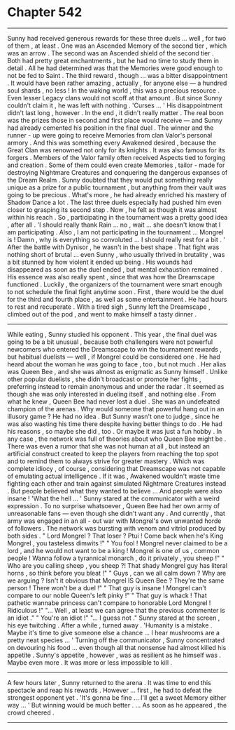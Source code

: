 
# Chapter 542


---

Sunny had received generous rewards for these three duels … well , for two of them , at least .
One was an Ascended Memory of the second tier , which was an arrow . The second was an Ascended shield of the second tier . Both had pretty great enchantments , but he had no time to study them in detail . All he had determined was that the Memories were good enough to not be fed to Saint .
The third reward , though … was a bitter disappointment . It would have been rather amazing , actually , for anyone else — a hundred soul shards , no less ! In the waking world , this was a precious resource . Even lesser Legacy clans would not scoff at that amount .
But since Sunny couldn't claim it , he was left with nothing .
'Curses … '
His disappointment didn't last long , however . In the end , it didn't really matter . The real boon was the prizes those in second and first place would receive — and Sunny had already cemented his position in the final duel .
The winner and the runner - up were going to receive Memories from clan Valor's personal armory . And this was something every Awakened desired , because the Great Clan was renowned not only for its knights .
It was also famous for its forgers .
Members of the Valor family often received Aspects tied to forging and creation . Some of them could even create Memories , tailor - made for destroying Nightmare Creatures and conquering the dangerous expanses of the Dream Realm . Sunny doubted that they would put something really unique as a prize for a public tournament , but anything from their vault was going to be precious .
What's more , he had already enriched his mastery of Shadow Dance a lot . The last three duels especially had pushed him even closer to grasping its second step . Now , he felt as though it was almost within his reach .
So , participating in the tournament was a pretty good idea , after all .
'I should really thank Rain … no , wait … she doesn't know that I am participating . Also , I am not participating in the tournament … Mongrel is ! Damn , why is everything so convoluted … I should really rest for a bit . '
After the battle with Dynisor , he wasn't in the best shape . That fight was nothing short of brutal … even Sunny , who usually thrived in brutality , was a bit stunned by how violent it ended up being . His wounds had disappeared as soon as the duel ended , but mental exhaustion remained . His essence was also really spent , since that was how the Dreamscape functioned .
Luckily , the organizers of the tournament were smart enough to not schedule the final fight anytime soon . First , there would be the duel for the third and fourth place , as well as some entertainment . He had hours to rest and recuperate .
With a tired sigh , Sunny left the Dreamscape , climbed out of the pod , and went to make himself a tasty dinner .
***
While eating , Sunny studied his opponent .
This year , the final duel was going to be a bit unusual , because both challengers were not powerful newcomers who entered the Dreamscape to win the tournament rewards , but habitual duelists — well , if Mongrel could be considered one .
He had heard about the woman he was going to face , too , but not much .
Her alias was Queen Bee , and she was almost as enigmatic as Sunny himself . Unlike other popular duelists , she didn't broadcast or promote her fights , preferring instead to remain anonymous and under the radar . It seemed as though she was only interested in dueling itself , and nothing else . From what he knew , Queen Bee had never lost a duel . She was an undefeated champion of the arenas .
Why would someone that powerful hang out in an illusory game ? He had no idea . But Sunny wasn't one to judge , since he was also wasting his time there despite having better things to do . He had his reasons , so maybe she did , too .
Or maybe it was just a fun hobby .
In any case , the network was full of theories about who Queen Bee might be . There was even a rumor that she was not human at all , but instead an artificial construct created to keep the players from reaching the top spot and to remind them to always strive for greater mastery . Which was complete idiocy , of course , considering that Dreamscape was not capable of emulating actual intelligence .
If it was , Awakened wouldn't waste time fighting each other and train against simulated Nightmare Creatures instead .
But people believed what they wanted to believe …
And people were also insane !
'What the hell … '
Sunny stared at the communicator with a weird expression .
To no surprise whatsoever , Queen Bee had her own army of unreasonable fans — even though she didn't want any . And currently , that army was engaged in an all - out war with Mongrel's own unwanted horde of followers . The network was bursting with venom and vitriol produced by both sides .
" Lord Mongrel ? That loser ? Ptui ! Come back when he's King Mongrel , you tasteless dimwits !"
" You fool ! Mongrel never claimed to be a lord , and he would not want to be a king ! Mongrel is one of us , common people ! Wanna follow a tyrannical monarch , do it privately , you sheep !"
" Who are you calling sheep , you sheep ?! That shady Mongrel guy has literal horns , so think before you bleat !"
" Guys , can we all calm down ? Why are we arguing ? Isn't it obvious that Mongrel IS Queen Bee ? They're the same person ! There won't be a duel !"
" That guy is insane ! Mongrel can't compare to our noble Queen's left pinky !"
" That guy is whack ! That pathetic wannabe princess can't compare to honorable Lord Mongrel ! Ridiculous !"
"... Well , at least we can agree that the previous commenter is an idiot ."
" You're an idiot !"
"... I guess not ."
Sunny stared at the screen , his eye twitching .
After a while , turned away .
'Humanity is a mistake . Maybe it's time to give someone else a chance … I hear mushrooms are a pretty neat species … '
Turning off the communicator , Sunny concentrated on devouring his food … even though all that nonsense had almost killed his appetite .
Sunny's appetite , however , was as resilient as he himself was . Maybe even more . It was more or less impossible to kill .
***
A few hours later , Sunny returned to the arena .
It was time to end this spectacle and reap his rewards .
However … first , he had to defeat the strongest opponent yet .
'It's gonna be fine … I'll get a sweet Memory either way … '
But winning would be much better .
... As soon as he appeared , the crowd cheered .

---

